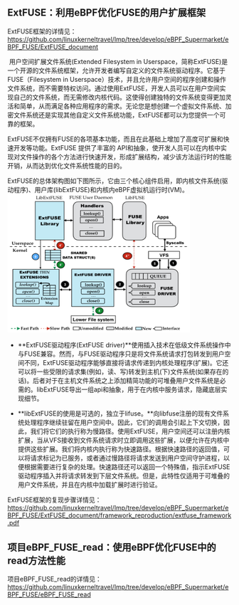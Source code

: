 ## ExtFUSE：利用eBPF优化FUSE的用户扩展框架

ExtFUSE框架的详情见：https://github.com/linuxkerneltravel/lmp/tree/develop/eBPF_Supermarket/eBPF_FUSE/ExtFUSE_document

​		用户空间扩展文件系统(Extended Filesystem in Userspace，简称ExtFUSE)是一个开源的文件系统框架，允许开发者编写自定义的文件系统驱动程序。它基于FUSE（Filesystem in Userspace）技术，并且允许用户空间的程序创建和操作文件系统，而不需要特权访问。通过使用ExtFUSE，开发人员可以在用户空间实现自己的文件系统，而无需修改内核代码。这使得创建独特的文件系统变得更加灵活和简单，从而满足各种应用程序的需求。无论您是想创建一个虚拟文件系统、加密文件系统还是实现其他自定义文件系统功能，ExtFUSE都可以为您提供一个可靠的框架。

​		ExtFUSE不仅拥有FUSE的各项基本功能，而且在此基础上增加了高度可扩展和快速开发等功能。ExtFUSE 提供了丰富的 API和抽象，使开发人员可以在内核中实现对文件操作的各个方法进行快速开发，形成扩展结构，减少该方法运行时的性能开销，从而达到优化文件系统性能的目的。

​		ExtFUSE的总体架构图如下图所示，它由三个核心组件启用，即内核文件系统(驱动程序)、用户库(libExtFUSE)和内核内eBPF虚拟机运行时(VM)。
<img src="photo/1.png" alt="1" style="zoom: 40%;" />

- **ExtFUSE驱动程序(ExtFUSE driver)**使用插入技术在低级文件系统操作中与FUSE兼容。然而，与FUSE驱动程序只是将文件系统请求打包转发到用户空间不同，ExtFUSE驱动程序能够直接将请求传递到内核处理程序(扩展)。它还可以将一些受限的请求集(例如，读、写)转发到主机(下)文件系统(如果存在的话)。后者对于在主机文件系统之上添加精简功能的可堆叠用户文件系统是必需的。libExtFUSE导出一组api和抽象，用于在内核中服务请求，隐藏底层实现细节。

- **libExtFUSE的使用是可选的，独立于lifuse。**向libfuse注册的现有文件系统处理程序继续驻留在用户空间中。因此，它们的调用会引起上下文切换，因此，我们将它们的执行称为慢路径。使用ExtFUSE，用户空间还可以注册内核扩展，当从VFS接收到文件系统请求时立即调用这些扩展，以便允许在内核中提供这些扩展。我们将内核内执行称为快速路径。根据快速路径的返回值，可以将请求标记为已服务，或者通过慢路径将请求发送到用户空间守护进程，以便根据需要进行复杂的处理。快速路径还可以返回一个特殊值，指示ExtFUSE驱动程序插入并将请求转发到下层文件系统。但是，此特性仅适用于可堆叠的用户文件系统，并且在内核中加载扩展时进行验证。

ExtFUSE框架的复现步骤详情见：https://github.com/linuxkerneltravel/lmp/tree/develop/eBPF_Supermarket/eBPF_FUSE/ExtFUSE_document/framework_reproduction/extfuse_framework.pdf

## 项目eBPF_FUSE_read：使用eBPF优化FUSE中的read方法性能

项目eBPF_FUSE_read的详情见：https://github.com/linuxkerneltravel/lmp/tree/develop/eBPF_Supermarket/eBPF_FUSE/eBPF_FUSE_read
